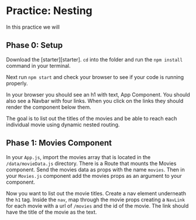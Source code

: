# Practice: Nesting

In this practice we will

## Phase 0: Setup

Download the [starter][starter]. `cd` into the folder and run the `npm install`
command in your terminal.

Next run `npm start` and check your browser to see if your code is running
properly.

In your browser you should see an h1 with text, App Component. You should also
see a Navbar with four links. When you click on the links they should render the
component below them.

The goal is to list out the titles of the movies and
be able to reach each individual movie using dynamic nested routing.

## Phase 1: Movies Component

In your `App.js`, import the movies array that is located in the
`/data/movieData.js` directory. There is a Route that mounts the Movies
component. Send the movies data as props with the name `movies`. Then in your
`Movies.js` component add the movies props as an argument to your component.

Now you want to list out the movie titles. Create a nav element underneath the
`h1` tag. Inside the `nav`, map through the movie props creating a `NavLink` for
each movie with a url of `/movies` and the id of the movie. The link should have
the title of the movie as the text.
